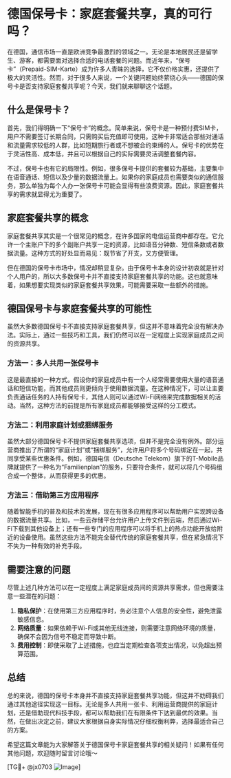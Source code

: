 # 德国保号卡：家庭套餐共享，真的可行吗？

在德国，通信市场一直是欧洲竞争最激烈的领域之一。无论是本地居民还是留学生、游客，都需要面对选择合适的电话套餐的问题。而近年来，“保号卡”（Prepaid-SIM-Karte）成为许多人青睐的选择，它不仅价格实惠，还提供了极大的灵活性。然而，对于很多人来说，一个关键问题始终萦绕心头——德国的保号卡是否支持家庭套餐共享呢？今天，我们就来聊聊这个话题。

## 什么是保号卡？

首先，我们得明确一下“保号卡”的概念。简单来说，保号卡是一种预付费SIM卡，用户不需要签订长期合同，只需购买后充值即可使用。这种卡非常适合那些对通话和流量需求较低的人群，比如短期旅行者或不想被合约束缚的人。保号卡的优势在于灵活性高、成本低，并且可以根据自己的实际需要灵活调整套餐内容。

不过，保号卡也有它的局限性。例如，很多保号卡提供的套餐较为基础，主要集中在语音通话、短信以及少量的数据流量上。如果你的家庭成员也需要类似的通信服务，那么单独为每个人办一张保号卡可能会显得有些浪费资源。因此，家庭套餐共享的需求就显得尤为重要了。

## 家庭套餐共享的概念

家庭套餐共享其实是一个很常见的概念，在许多国家的电信运营商中都存在。它允许一个主账户下的多个副账户共享一定的资源，比如语音分钟数、短信条数或者数据流量。这种方式的好处显而易见：既节省了开支，又方便管理。

但在德国的保号卡市场中，情况却稍显复杂。由于保号卡本身的设计初衷就是针对个人用户的，所以大多数保号卡并不直接支持家庭套餐共享的功能。这也就意味着，如果想要实现类似的家庭套餐共享效果，可能需要采取一些额外的措施。

## 德国保号卡与家庭套餐共享的可能性

虽然大多数德国保号卡不直接支持家庭套餐共享，但这并不意味着完全没有解决办法。实际上，通过一些技巧和工具，我们仍然可以在一定程度上实现家庭成员之间的资源共享。

### 方法一：多人共用一张保号卡

这是最直接的一种方式。假设你的家庭成员中有一个人经常需要使用大量的语音通话和短信功能，而其他成员则更倾向于使用数据流量。在这种情况下，可以让主要负责通话任务的人持有保号卡，其他人则可以通过Wi-Fi网络来完成数据相关的活动。当然，这种方法的前提是所有家庭成员都能够接受这样的分工模式。

### 方法二：利用家庭计划或捆绑服务

虽然大部分德国保号卡不提供家庭套餐共享选项，但并不是完全没有例外。部分运营商推出了所谓的“家庭计划”或“捆绑服务”，允许用户将多个号码绑定在一起，共同享受某些优惠条件。例如，德国电信（Deutsche Telekom）旗下的T-Mobile品牌就提供了一种名为“Familienplan”的服务，只要符合条件，就可以将几个号码组合成一个整体，从而获得更多的优惠。

### 方法三：借助第三方应用程序

随着智能手机的普及和技术的发展，现在有很多应用程序可以帮助用户实现跨设备的数据流量共享。比如，一些云存储平台允许用户上传文件到云端，然后通过Wi-Fi下载到其他设备上；还有一些专门的应用程序可以将手机上的热点功能开放给附近的设备使用。虽然这些方法不能完全替代传统的家庭套餐共享，但在紧急情况下不失为一种有效的补充手段。

## 需要注意的问题

尽管上述几种方法可以在一定程度上满足家庭成员间的资源共享需求，但也需要注意一些潜在的问题：

1. **隐私保护**：在使用第三方应用程序时，务必注意个人信息的安全性，避免泄露敏感信息。
2. **网络质量**：如果依赖于Wi-Fi或其他无线连接，则需要注意网络环境的质量，确保不会因为信号不稳定而导致中断。
3. **费用控制**：即使采取了上述措施，也应当定期检查各项支出情况，以免超出预算范围。

## 总结

总的来说，德国的保号卡本身并不直接支持家庭套餐共享功能，但这并不妨碍我们通过其他途径实现这一目标。无论是多人共用一张卡、利用运营商提供的家庭计划，还是借助现代科技手段，都可以帮助我们在有限条件下达到最优的效果。当然，在做出决定之前，建议大家根据自身实际情况仔细权衡利弊，选择最适合自己的方案。

希望这篇文章能为大家解答关于德国保号卡家庭套餐共享的相关疑问！如果有任何其他问题，欢迎随时留言讨论哦～

[TG💪+ @jx0703 ![Image](https://github.com/user-attachments/assets/dbca1d08-cadb-493c-b0ec-ad6f7a83f270)]
